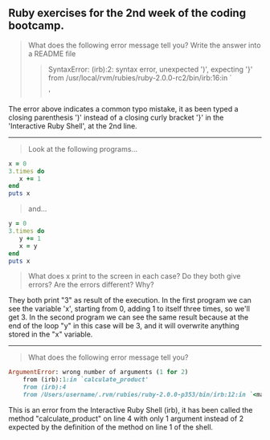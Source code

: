 ## Ruby exercises for the 2nd week of the coding bootcamp.


> What does the following error message tell you? Write the answer into a README file
>
>> SyntaxError: (irb):2: syntax error, unexpected ')', expecting '}'
>>   from /usr/local/rvm/rubies/ruby-2.0.0-rc2/bin/irb:16:in `<main>'

The error above indicates a common typo mistake, it as been typed a closing parenthesis ')'
instead of a closing curly bracket '}' in the 'Interactive Ruby Shell', at the 2nd line.

---

> Look at the following programs...

```rb
x = 0
3.times do
   x += 1
end
puts x
```

> and...

```rb
y = 0
3.times do
   y += 1
   x = y
end
puts x
```

> What does x print to the screen in each case? Do they both give errors? Are the errors different? Why?

They both print "3" as result of the execution.
In the first program we can see the variable 'x', starting from 0, adding 1 to itself three times, so we'll get 3.
In the second program we can see the same result because at the end of the loop "y" in this case will be 3, and it will overwrite anything stored in the "x" variable.

---

> What does the following error message tell you?

```rb
ArgumentError: wrong number of arguments (1 for 2)
    from (irb):1:in `calculate_product'
    from (irb):4
    from /Users/username/.rvm/rubies/ruby-2.0.0-p353/bin/irb:12:in `<main>'
```

This is an error from the Interactive Ruby Shell (irb), it has been called the method
"calculate_product" on line 4 with only 1 argument instead of 2 expected by the definition of the method on line 1 of the shell.

